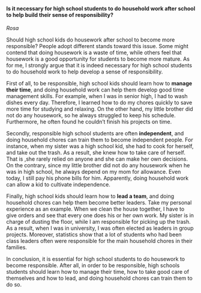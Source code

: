 #### Is it necessary for high school students to do household work after school to help build their sense of responsibility?

_Rosa_


Should high school kids do housework after school to become more
responsible? People adopt different stands toward this issue. Some
might contend that doing housework is a waste of time, while
others feel that housework is a good opportunity for students to
become more mature. As for me, I strongly argue that it is indeed
necessary for high school students to do household work to help
develop a sense of responsibility.

First of all, to be responsible, high school kids should learn how
to __manage their time__, and doing household work can help them
develop good time management skills. For example, when I was in
senior high, I had to wash dishes every day. Therefore, I learned
how to do my chores quickly to save more time for studying and
relaxing. On the other hand, my little brother did not do any
housework, so he always struggled to keep his schedule.
Furthermore, he often found he couldn’t finish his projects on
time.

Secondly, responsible high school students are often __independent__,
and doing household chores can train them to become independent
people. For instance, when my sister was a high school kid, she
had to cook for herself, and take out the trash. As a result, she
knew how to take care of herself. That is ,she rarely relied on
anyone and she can make her own decisions. On the contrary, since
my little brother did not do any housework when he was in high
school, he always depend on my mom for allowance. Even today, I
still pay his phone bills for him. Apparently, doing household
work can allow a kid to cultivate independence.

Finally, high school kids should learn how to __lead a team__, and
doing household chores can help them become better leaders. Take
my personal experience as an example. When we clean the house
together, I have to give orders and see that every one does his or
her own work. My sister is in charge of dusting the floor, while I
am responsible for picking up the trash. As a result, when I was
in university, I was often elected as leaders in group projects.
Moreover, statistics show that a lot of students who had been
class leaders often were responsible for the main household chores
in their families.

In conclusion, it is essential for high school students to do
housework to become responsible. After all, in order to be
responsible, high schools students should learn how to manage
their time, how to take good care of themselves and how to lead,
and doing household chores can train them to do so.

